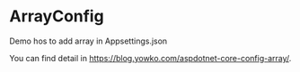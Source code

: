 # ArrayConfig

Demo hos to add array in Appsettings.json

You can find detail in https://blog.yowko.com/aspdotnet-core-config-array/.

